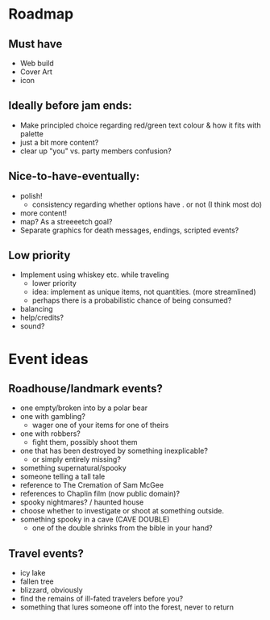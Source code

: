 
# Roadmap

## Must have
- Web build
- Cover Art
- icon

## Ideally before jam ends:
- Make principled choice regarding red/green text colour & how it fits with palette
- just a bit more content?
- clear up "you" vs. party members confusion?

## Nice-to-have-eventually:
- polish!
    - consistency regarding whether options have . or not (I think most do)
- more content!
- map? As a streeeetch goal?
- Separate graphics for death messages, endings, scripted events?

## Low priority
- Implement using whiskey etc. while traveling
    - lower priority
    - idea: implement as unique items, not quantities. (more streamlined)
    - perhaps there is a probabilistic chance of being consumed?
- balancing
- help/credits?
- sound?


# Event ideas

## Roadhouse/landmark events?
 - one empty/broken into by a polar bear
 - one with gambling?
    - wager one of your items for one of theirs
 - one with robbers?
    - fight them, possibly shoot them
 - one that has been destroyed by something inexplicable?
    - or simply entirely missing?
 - something supernatural/spooky
 - someone telling a tall tale
 - reference to The Cremation of Sam McGee
 - references to Chaplin film (now public domain)?
 - spooky nightmares? / haunted house
 - choose whether to investigate or shoot at something outside.
 - something spooky in a cave (CAVE DOUBLE)
    - one of the double shrinks from the bible in your hand?

## Travel events?
 - icy lake
 - fallen tree
 - blizzard, obviously
 - find the remains of ill-fated travelers before you?
 - something that lures someone off into the forest, never to return

